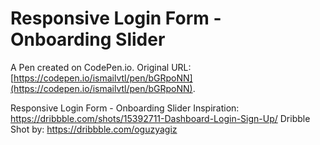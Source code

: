 # Responsive Login Form - Onboarding Slider

A Pen created on CodePen.io. Original URL: [https://codepen.io/ismailvtl/pen/bGRpoNN](https://codepen.io/ismailvtl/pen/bGRpoNN).

Responsive Login Form - Onboarding Slider
Inspiration: 
https://dribbble.com/shots/15392711-Dashboard-Login-Sign-Up/ 
Dribble Shot by: https://dribbble.com/oguzyagiz